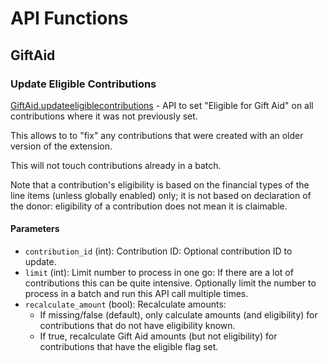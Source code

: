 # API Functions

## GiftAid

### Update Eligible Contributions
[GiftAid.updateeligiblecontributions](../api.md) - API to set "Eligible for Gift Aid" on all contributions where
it was not previously set.

This allows to to "fix" any contributions that were created with an older version of the extension.

This will not touch contributions already in a batch.

Note that a contribution's eligibility is based on the financial types of the line items (unless globally enabled) only; it is not based on declaration of the donor: eligibility of a contribution does not mean it is claimable.

#### Parameters
- `contribution_id` (int): Contribution ID: Optional contribution ID to update.
- `limit` (int): Limit number to process in one go: If there are a lot of contributions this can be quite intensive. Optionally limit the number to process in a batch and run this API call multiple times.
- `recalculate_amount` (bool): Recalculate amounts:
   - If missing/false (default), only calculate amounts (and eligibility) for contributions that do not have eligibility known.
   - If true, recalculate Gift Aid amounts (but not eligibility) for contributions that have the eligible flag set.
